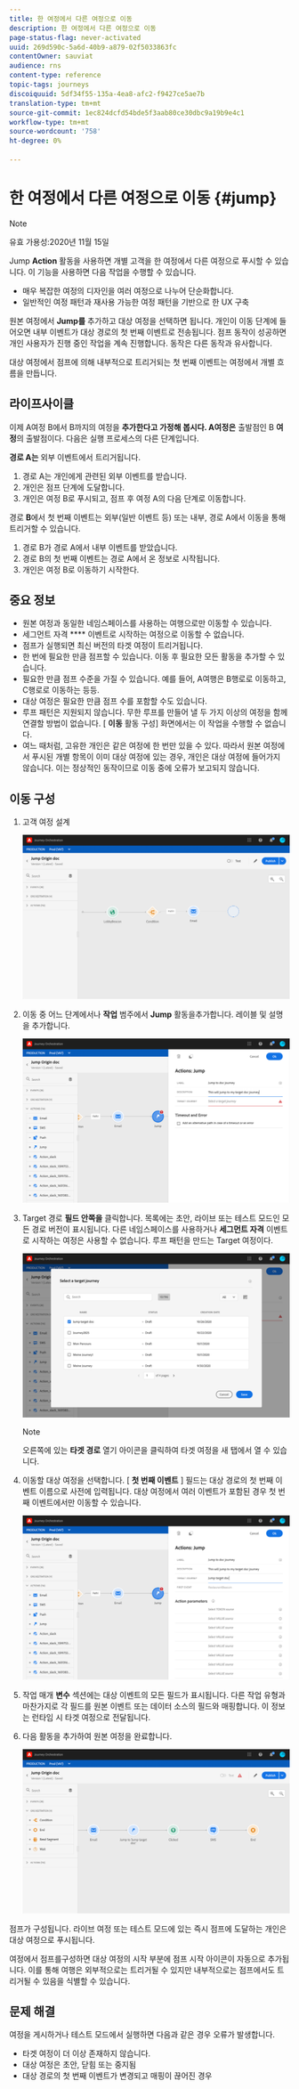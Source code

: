 ```yaml
---
title: 한 여정에서 다른 여정으로 이동
description: 한 여정에서 다른 여정으로 이동
page-status-flag: never-activated
uuid: 269d590c-5a6d-40b9-a879-02f5033863fc
contentOwner: sauviat
audience: rns
content-type: reference
topic-tags: journeys
discoiquuid: 5df34f55-135a-4ea8-afc2-f9427ce5ae7b
translation-type: tm+mt
source-git-commit: 1ec824dcfd54bde5f3aab80ce30dbc9a19b9e4c1
workflow-type: tm+mt
source-wordcount: '758'
ht-degree: 0%

---
```



# 한 여정에서 다른 여정으로 이동 {#jump}

>[!NOTE]
>
>유효 가용성:2020년 11월 15일

Jump **Action** 활동을 사용하면 개별 고객을 한 여정에서 다른 여정으로 푸시할 수 있습니다. 이 기능을 사용하면 다음 작업을 수행할 수 있습니다.

* 매우 복잡한 여정의 디자인을 여러 여정으로 나누어 단순화합니다.
* 일반적인 여정 패턴과 재사용 가능한 여정 패턴을 기반으로 한 UX 구축

원본 여정에서 **Jump를** 추가하고 대상 여정을 선택하면 됩니다. 개인이 이동 단계에 들어오면 내부 이벤트가 대상 경로의 첫 번째 이벤트로 전송됩니다. 점프 동작이 성공하면 개인 사용자가 진행 중인 작업을 계속 진행합니다. 동작은 다른 동작과 유사합니다.

대상 여정에서 점프에 의해 내부적으로 트리거되는 첫 번째 이벤트는 여정에서 개별 흐름을 만듭니다.

## 라이프사이클

이제 A여정 B에서 B까지의 여정을 **추가한다고 가정해 봅시다. A여정은** 출발점인 B **여정**의 출발점이다.
다음은 실행 프로세스의 다른 단계입니다.

**경로 A는** 외부 이벤트에서 트리거됩니다.

1. 경로 A는 개인에게 관련된 외부 이벤트를 받습니다.
1. 개인은 점프 단계에 도달합니다.
1. 개인은 여정 B로 푸시되고, 점프 후 여정 A의 다음 단계로 이동합니다.

경로 **B**&#x200B;에서 첫 번째 이벤트는 외부(일반 이벤트 등) 또는 내부, 경로 A에서 이동을 통해 트리거할 수 있습니다.

1. 경로 B가 경로 A에서 내부 이벤트를 받았습니다.
1. 경로 B의 첫 번째 이벤트는 경로 A에서 온 정보로 시작됩니다.
1. 개인은 여정 B로 이동하기 시작한다.

## 중요 정보

* 원본 여정과 동일한 네임스페이스를 사용하는 여행으로만 이동할 수 있습니다.
* 세그먼트 자격 **** 이벤트로 시작하는 여정으로 이동할 수 없습니다.
* 점프가 실행되면 최신 버전의 타겟 여정이 트리거됩니다.
* 한 번에 필요한 만큼 점프할 수 있습니다. 이동 후 필요한 모든 활동을 추가할 수 있습니다.
* 필요한 만큼 점프 수준을 가질 수 있습니다. 예를 들어, A여행은 B행로로 이동하고, C행로로 이동하는 등등.
* 대상 여정은 필요한 만큼 점프 수를 포함할 수도 있습니다.
* 루프 패턴은 지원되지 않습니다. 무한 루프를 만들어 낼 두 가지 이상의 여정을 함께 연결할 방법이 없습니다. [ **이동** 활동 구성] 화면에서는 이 작업을 수행할 수 없습니다.
* 여느 때처럼, 고유한 개인은 같은 여정에 한 번만 있을 수 있다. 따라서 원본 여정에서 푸시된 개별 항목이 이미 대상 여정에 있는 경우, 개인은 대상 여정에 들어가지 않습니다. 이는 정상적인 동작이므로 이동 중에 오류가 보고되지 않습니다.

## 이동 구성

1. 고객 여정 설계

   ![](../assets/jump1.png)

1. 이동 중 어느 단계에서나 **작업** 범주에서 **Jump** 활동을추가합니다. 레이블 및 설명을 추가합니다.

   ![](../assets/jump2.png)

1. Target 경로 **필드 안쪽을** 클릭합니다.
목록에는 초안, 라이브 또는 테스트 모드인 모든 경로 버전이 표시됩니다. 다른 네임스페이스를 사용하거나 **세그먼트 자격** 이벤트로 시작하는 여정은 사용할 수 없습니다. 루프 패턴을 만드는 Target 여정이다.

   ![](../assets/jump3.png)

   >[!NOTE]
   >
   >오른쪽에 있는 **타겟 경로** 열기 아이콘을 클릭하여 타겟 여정을 새 탭에서 열 수 있습니다.

1. 이동할 대상 여정을 선택합니다.
[ **첫 번째 이벤트** ] 필드는 대상 경로의 첫 번째 이벤트 이름으로 사전에 입력됩니다. 대상 여정에서 여러 이벤트가 포함된 경우 첫 번째 이벤트에서만 이동할 수 있습니다.

   ![](../assets/jump4.png)

1. 작업 매개 **변수** 섹션에는 대상 이벤트의 모든 필드가 표시됩니다. 다른 작업 유형과 마찬가지로 각 필드를 원본 이벤트 또는 데이터 소스의 필드와 매핑합니다. 이 정보는 런타임 시 타겟 여정으로 전달됩니다.
1. 다음 활동을 추가하여 원본 여정을 완료합니다.

   ![](../assets/jump5.png)

점프가 구성됩니다. 라이브 여정 또는 테스트 모드에 있는 즉시 점프에 도달하는 개인은 대상 여정으로 푸시됩니다.

여정에서 점프를구성하면 대상 여정의 시작 부분에 점프 시작 아이콘이 자동으로 추가됩니다. 이를 통해 여행은 외부적으로는 트리거될 수 있지만 내부적으로는 점프에서도 트리거될 수 있음을 식별할 수 있습니다.

## 문제 해결

여정을 게시하거나 테스트 모드에서 실행하면 다음과 같은 경우 오류가 발생합니다.
* 타겟 여정이 더 이상 존재하지 않습니다.
* 대상 여정은 초안, 닫힘 또는 중지됨
* 대상 경로의 첫 번째 이벤트가 변경되고 매핑이 끊어진 경우
